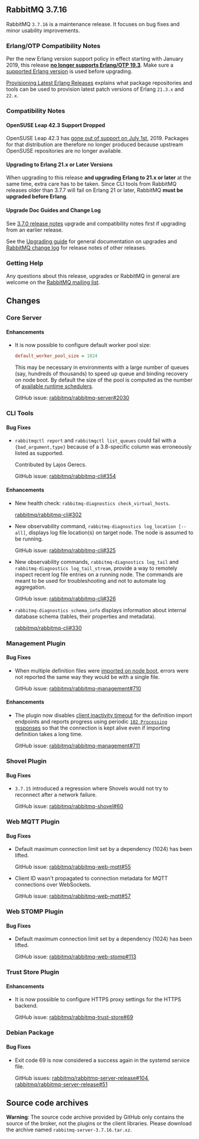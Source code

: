 ## RabbitMQ 3.7.16

RabbitMQ `3.7.16` is a maintenance release. It focuses on bug fixes and minor usability improvements.

### Erlang/OTP Compatibility Notes

Per the new Erlang version support policy in effect starting with January 2019,
this release [**no longer supports Erlang/OTP 19.3**](https://groups.google.com/d/msg/rabbitmq-users/G4UJ9zbIYHs/qCeyjkjyCQAJ).
Make sure a [supported Erlang version](https://www.rabbitmq.com/which-erlang.html) is used before upgrading.

[Provisioning Latest Erlang Releases](https://www.rabbitmq.com/which-erlang.html#erlang-repositories) explains
what package repositories and tools can be used to provision latest patch versions of Erlang `21.3.x` and `22.x`.

### Compatibility Notes

#### OpenSUSE Leap 42.3 Support Dropped

OpenSUSE Leap 42.3 has [gone out of support on July 1st](https://en.opensuse.org/Lifetime), 2019. Packages for
that distribution are therefore no longer produced because upstream OpenSUSE repositories are no longer
available.

#### Upgrading to Erlang 21.x or Later Versions

When upgrading to this release **and upgrading Erlang to 21.x or later** at the same time, extra care has to be taken.
Since CLI tools from RabbitMQ releases older than 3.7.7 will fail on Erlang 21 or later,
RabbitMQ **must be upgraded before Erlang**.

#### Upgrade Doc Guides and Change Log

See [3.7.0 release notes](https://github.com/rabbitmq/rabbitmq-server/releases/tag/v3.7.0) upgrade
and compatibility notes first if upgrading from an earlier release.

See the [Upgrading guide](https://www.rabbitmq.com/upgrade.html) for general documentation on upgrades
and [RabbitMQ change log](https://www.rabbitmq.com/changelog.html) for release notes of other releases.

### Getting Help

Any questions about this release, upgrades or RabbitMQ in general are welcome on the
[RabbitMQ mailing list](https://groups.google.com/forum/#!forum/rabbitmq-users).


## Changes

### Core Server

#### Enhancements

 * It is now possible to configure default worker pool size:

   ``` ini
   default_worker_pool_size = 1024
   ```

   This may be necessary in environments with a large number of queues (say, hundreds of thousands)
   to speed up queue and binding recovery on node boot. By default the size of the pool is
   computed as the number of [available runtime schedulers](https://www.rabbitmq.com/runtime.html).

   GitHub issue: [rabbitmq/rabbitmq-server#2030](https://github.com/rabbitmq/rabbitmq-server/issues/2030)


### CLI Tools

#### Bug Fixes

 * `rabbitmqctl report` and `rabbitmqctl list_queues` could fail with a `{bad_argument,type}` because of a 3.8-specific column was erroneously listed as supported.

   Contributed by Lajos Gerecs.

   GitHub issue: [rabbitmq/rabbitmq-cli#354](https://github.com/rabbitmq/rabbitmq-cli/pull/354)

#### Enhancements

 * New health check: `rabbitmq-diagnostics check_virtual_hosts`.

   [rabbitmq/rabbitmq-cli#302](https://github.com/rabbitmq/rabbitmq-cli/issues/302)

 * New observability command, `rabbitmq-diagnostics log_location [--all]`, displays log file location(s)
   on target node. The node is assumed to be running.

   GitHub issue: [rabbitmq/rabbitmq-cli#325](https://github.com/rabbitmq/rabbitmq-cli/issues/325)

 * New observability commands, `rabbitmq-diagnostics log_tail` and `rabbitmq-diagnostics log_tail_stream`,
   provide a way to remotely inspect recent log file entries on a running node. The commands are meant
   to be used for troubleshooting and not to automate log aggregation.

   GitHub issue: [rabbitmq/rabbitmq-cli#326](https://github.com/rabbitmq/rabbitmq-cli/issues/326)

 * `rabbitmq-diagnostics schema_info` displays information about internal database schema
   (tables, their properties and metadata).

   [rabbitmq/rabbitmq-cli#330](https://github.com/rabbitmq/rabbitmq-cli/issues/330)


### Management Plugin

#### Bug Fixes

 * When multiple definition files were [imported on node boot](https://www.rabbitmq.com/management.html#load-definitions), errors were not reported
   the same way they would be with a single file.

   GitHub issue: [rabbitmq/rabbitmq-management#710](https://github.com/rabbitmq/rabbitmq-management/pull/710)

#### Enhancements

 * The plugin now disables [client inactivity timeout](https://www.rabbitmq.com/management.html#advanced-options) for the definition import endpoints and reports
   progress using periodic [`102 Processing` responses](https://httpstatuses.com/102) so that the connection is kept alive even if importing
   definition takes a long time.

   GitHub issue: [rabbitmq/rabbitmq-management#711](https://github.com/rabbitmq/rabbitmq-management/pull/711)


### Shovel Plugin

#### Bug Fixes

 * `3.7.15` introduced a regression where Shovels would not try to reconnect after a network
   failure.

   GitHub issue: [rabbitmq/rabbitmq-shovel#60](https://github.com/rabbitmq/rabbitmq-shovel/issues/60)


### Web MQTT Plugin

#### Bug Fixes

 * Default maximum connection limit set by a dependency (1024) has been lifted.

   GitHub issue: [rabbitmq/rabbitmq-web-mqtt#55](https://github.com/rabbitmq/rabbitmq-web-mqtt/issues/55)

 * Client ID wasn't propagated to connection metadata for MQTT connections over WebSockets.

   GitHub issue: [rabbitmq/rabbitmq-web-mqtt#57](https://github.com/rabbitmq/rabbitmq-web-mqtt/issues/57)


### Web STOMP Plugin

#### Bug Fixes

 * Default maximum connection limit set by a dependency (1024) has been lifted.

   GitHub issue: [rabbitmq/rabbitmq-web-stomp#113](https://github.com/rabbitmq/rabbitmq-web-stomp/issues/113)


### Trust Store Plugin

#### Enhancements

 * It is now possiible to configure HTTPS proxy settings for the HTTPS backend.

   GitHub issue: [rabbitmq/rabbitmq-trust-store#69](https://github.com/rabbitmq/rabbitmq-trust-store/issues/69)


### Debian Package

#### Bug Fixes

 * Exit code 69 is now considered a success again in the systemd service file.

   GitHub issues: [rabbitmq/rabbitmq-server-release#104](https://github.com/rabbitmq/rabbitmq-server-release/pull/104), [rabbitmq/rabbitmq-server-release#51](https://github.com/rabbitmq/rabbitmq-server-release/issues/51)


## Source code archives

**Warning**: The source code archive provided by GitHub only contains the source of the broker,
not the plugins or the client libraries. Please download the archive named `rabbitmq-server-3.7.16.tar.xz`.
